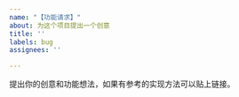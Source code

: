 ```yaml
---
name: "【功能请求】"
about: 为这个项目提出一个创意
title: ''
labels: bug
assignees: ''

---
```


提出你的创意和功能想法，如果有参考的实现方法可以贴上链接。
